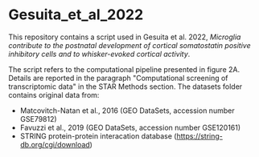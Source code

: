 # Gesuita_et_al_2022
This repository contains a script used in Gesuita et al. 2022, *Microglia contribute to the postnatal development of cortical somatostatin positive inhibitory cells and to whisker-evoked cortical activity*.

The script refers to the computational pipeline presented in figure 2A. Details are reported in the paragraph "Computational screening of transcriptomic data" in the STAR Methods section.
The datasets folder contains original data from:
 - Matcovitch-Natan et al., 2016 (GEO DataSets, accession number GSE79812)
 - Favuzzi et al., 2019 (GEO DataSets, accession number GSE120161)
 - STRING protein-protein interacation database (https://string-db.org/cgi/download)
